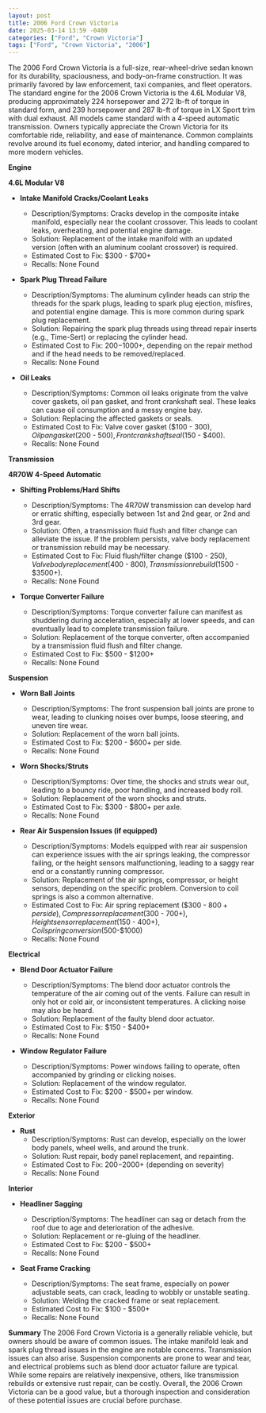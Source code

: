 ```yaml
---
layout: post
title: 2006 Ford Crown Victoria
date: 2025-03-14 13:59 -0400
categories: ["Ford", "Crown Victoria"]
tags: ["Ford", "Crown Victoria", "2006"]
---
```

The 2006 Ford Crown Victoria is a full-size, rear-wheel-drive sedan known for its durability, spaciousness, and body-on-frame construction. It was primarily favored by law enforcement, taxi companies, and fleet operators. The standard engine for the 2006 Crown Victoria is the 4.6L Modular V8, producing approximately 224 horsepower and 272 lb-ft of torque in standard form, and 239 horsepower and 287 lb-ft of torque in LX Sport trim with dual exhaust. All models came standard with a 4-speed automatic transmission. Owners typically appreciate the Crown Victoria for its comfortable ride, reliability, and ease of maintenance. Common complaints revolve around its fuel economy, dated interior, and handling compared to more modern vehicles.

**Engine**

**4.6L Modular V8**
*   **Intake Manifold Cracks/Coolant Leaks**
    *   Description/Symptoms: Cracks develop in the composite intake manifold, especially near the coolant crossover. This leads to coolant leaks, overheating, and potential engine damage.
    *   Solution: Replacement of the intake manifold with an updated version (often with an aluminum coolant crossover) is required.
    *   Estimated Cost to Fix: $300 - $700+
    *   Recalls: None Found

* **Spark Plug Thread Failure**
    * Description/Symptoms: The aluminum cylinder heads can strip the threads for the spark plugs, leading to spark plug ejection, misfires, and potential engine damage. This is more common during spark plug replacement.
    * Solution: Repairing the spark plug threads using thread repair inserts (e.g., Time-Sert) or replacing the cylinder head.
    * Estimated Cost to Fix: $200-$1000+, depending on the repair method and if the head needs to be removed/replaced.
    * Recalls: None Found

*   **Oil Leaks**
    *   Description/Symptoms: Common oil leaks originate from the valve cover gaskets, oil pan gasket, and front crankshaft seal. These leaks can cause oil consumption and a messy engine bay.
    *   Solution: Replacing the affected gaskets or seals.
    *   Estimated Cost to Fix: Valve cover gasket ($100 - $300), Oil pan gasket ($200 - $500), Front crankshaft seal ($150 - $400).
    *   Recalls: None Found

**Transmission**

**4R70W 4-Speed Automatic**
*   **Shifting Problems/Hard Shifts**
    *   Description/Symptoms: The 4R70W transmission can develop hard or erratic shifting, especially between 1st and 2nd gear, or 2nd and 3rd gear.
    *   Solution: Often, a transmission fluid flush and filter change can alleviate the issue. If the problem persists, valve body replacement or transmission rebuild may be necessary.
    *   Estimated Cost to Fix: Fluid flush/filter change ($100 - $250), Valve body replacement ($400 - $800), Transmission rebuild ($1500 - $3500+).
    *   Recalls: None Found

*   **Torque Converter Failure**
    *   Description/Symptoms: Torque converter failure can manifest as shuddering during acceleration, especially at lower speeds, and can eventually lead to complete transmission failure.
    *   Solution: Replacement of the torque converter, often accompanied by a transmission fluid flush and filter change.
    *   Estimated Cost to Fix: $500 - $1200+
    *   Recalls: None Found

**Suspension**

*   **Worn Ball Joints**
    *   Description/Symptoms: The front suspension ball joints are prone to wear, leading to clunking noises over bumps, loose steering, and uneven tire wear.
    *   Solution: Replacement of the worn ball joints.
    *   Estimated Cost to Fix: $200 - $600+ per side.
    *   Recalls: None Found

*   **Worn Shocks/Struts**
    *   Description/Symptoms: Over time, the shocks and struts wear out, leading to a bouncy ride, poor handling, and increased body roll.
    *   Solution: Replacement of the worn shocks and struts.
    *   Estimated Cost to Fix: $300 - $800+ per axle.
    *   Recalls: None Found

*   **Rear Air Suspension Issues (if equipped)**
    *   Description/Symptoms: Models equipped with rear air suspension can experience issues with the air springs leaking, the compressor failing, or the height sensors malfunctioning, leading to a saggy rear end or a constantly running compressor.
    *   Solution: Replacement of the air springs, compressor, or height sensors, depending on the specific problem. Conversion to coil springs is also a common alternative.
    *   Estimated Cost to Fix: Air spring replacement ($300 - $800+ per side), Compressor replacement ($300 - $700+), Height sensor replacement ($150 - $400+), Coil spring conversion ($500-$1000)
    *   Recalls: None Found

**Electrical**

*   **Blend Door Actuator Failure**
    *   Description/Symptoms: The blend door actuator controls the temperature of the air coming out of the vents. Failure can result in only hot or cold air, or inconsistent temperatures. A clicking noise may also be heard.
    *   Solution: Replacement of the faulty blend door actuator.
    *   Estimated Cost to Fix: $150 - $400+
    *   Recalls: None Found

*   **Window Regulator Failure**
    *   Description/Symptoms: Power windows failing to operate, often accompanied by grinding or clicking noises.
    *   Solution: Replacement of the window regulator.
    *   Estimated Cost to Fix: $200 - $500+ per window.
    *   Recalls: None Found

**Exterior**

*   **Rust**
    *   Description/Symptoms: Rust can develop, especially on the lower body panels, wheel wells, and around the trunk.
    *   Solution: Rust repair, body panel replacement, and repainting.
    *   Estimated Cost to Fix: $200-$2000+ (depending on severity)
    *   Recalls: None Found

**Interior**

*   **Headliner Sagging**
    *   Description/Symptoms: The headliner can sag or detach from the roof due to age and deterioration of the adhesive.
    *   Solution: Replacement or re-gluing of the headliner.
    *   Estimated Cost to Fix: $200 - $500+
    *   Recalls: None Found

*   **Seat Frame Cracking**
    * Description/Symptoms: The seat frame, especially on power adjustable seats, can crack, leading to wobbly or unstable seating.
    * Solution: Welding the cracked frame or seat replacement.
    * Estimated Cost to Fix: $100 - $500+
    * Recalls: None Found

**Summary**
The 2006 Ford Crown Victoria is a generally reliable vehicle, but owners should be aware of common issues. The intake manifold leak and spark plug thread issues in the engine are notable concerns. Transmission issues can also arise. Suspension components are prone to wear and tear, and electrical problems such as blend door actuator failure are typical. While some repairs are relatively inexpensive, others, like transmission rebuilds or extensive rust repair, can be costly. Overall, the 2006 Crown Victoria can be a good value, but a thorough inspection and consideration of these potential issues are crucial before purchase.

